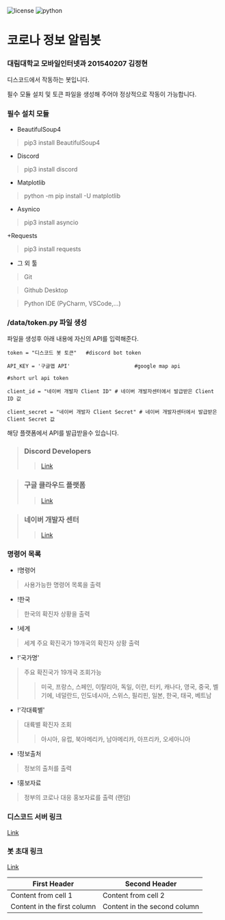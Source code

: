 ![license](https://img.shields.io/badge/license-MIT-green)
![python](https://img.shields.io/badge/python-v3.8-blue)

코로나 정보 알림봇 
============ 
### 대림대학교 모바일인터넷과 201540207 김정현

디스코드에서 작동하는 봇입니다. 

필수 모듈 설치 및 토큰 파일을 생성해 주어야 정상적으로 작동이 가능합니다.

### 필수 설치 모듈

+ BeautifulSoup4

>pip3 install BeautifulSoup4

+ Discord

>pip3 install discord

+ Matplotlib

>python -m pip install -U matplotlib

+ Asynico

>pip3 install asyncio

+Requests

>pip3 install requests

+ 그 외 툴

>Git

>Github Desktop

>Python IDE (PyCharm, VSCode,...)

### /data/token.py 파일 생성 
파일을 생성후 아래 내용에 자신의 API를 입력해준다.

`token = "디스코드 봇 토큰"   #discord bot token`

`API_KEY = '구글맵 API'                     #google map api`

`#short url api token`

`client_id = "네이버 개발자 Client ID" # 네이버 개발자센터에서 발급받은 Client ID 값`

`client_secret = "네이버 개발자 Client Secret" # 네이버 개발자센터에서 발급받은 Client Secret 값`

해당 플랫폼에서 API를 발급받을수 있습니다.

>### Discord Developers 
>>[Link](https://discord.com/developers/) 

>### 구글 클라우드 플랫폼 
>>[Link](https://console.cloud.google.com/) 

>### 네이버 개발자 센터
>>[Link](https://developers.naver.com/main/) 


### 명령어 목록
+ !명령어 
> 사용가능한 명령어 목록을 출력
+ !한국 
> 한국의 확진자 상황을 출력
+ !세계 
> 세계 주요 확진국가 19개국의 확진자 상황 출력
+ !'국가명'
> 주요 확진국가 19개국 조회가능
>> 미국, 프랑스, 스페인, 이탈리아, 독일, 이란, 터키, 캐나다, 영국, 중국, 벨기에, 네덜란드, 인도네시아, 스위스, 필리핀, 일본, 한국, 태국, 베트남
+ !'각대륙별'
> 대륙별 확진자 조회
>> 아시아, 유럽, 북아메리카, 남아메리카, 아프리카, 오세아니아
+ !정보출처 
> 정보의 출처를 출력
+ !홍보자료 
> 정부의 코로나 대응 홍보자료를 출력 (랜덤)


### 디스코드 서버 링크 
[Link](http://py.itstudyit.com) 

### 봇 초대 링크
[Link](https://discordapp.com/api/oauth2/authorize?client_id=689139243788140641&permissions=452672&scope=bot) 

First Header | Second Header 
------------ | ------------- 
Content from cell 1 | Content from cell 2 
Content in the first column | Content in the second column 


  


